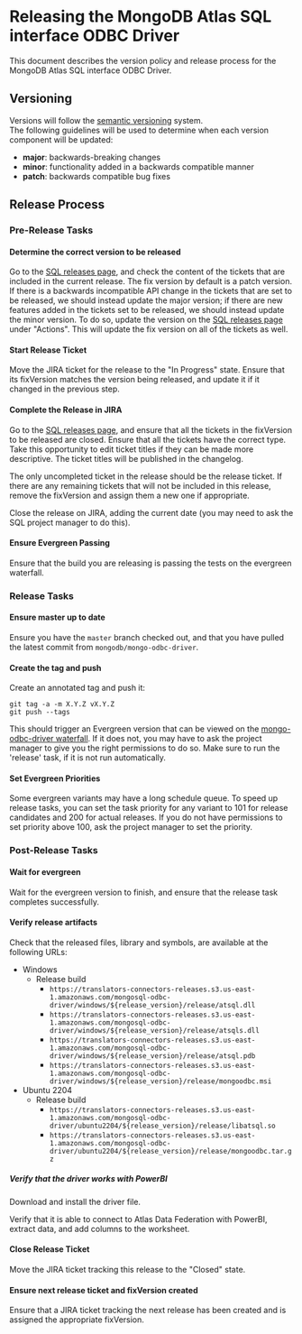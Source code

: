 # Releasing the MongoDB Atlas SQL interface ODBC Driver

This document describes the version policy and release process for the MongoDB Atlas SQL interface ODBC Driver.

## Versioning
Versions will follow the [semantic versioning](https://semver.org/) system.  
The following guidelines will be used to determine when each version component will be updated:
- **major**: backwards-breaking changes
- **minor**: functionality added in a backwards compatible manner
- **patch**: backwards compatible bug fixes

## Release Process
### Pre-Release Tasks

#### Determine the correct version to be released
Go to the [SQL releases page](https://jira.mongodb.org/projects/SQL?selectedItem=com.atlassian.jira.jira-projects-plugin%3Arelease-page&status=unreleased), and check the content of the tickets that are included in the current release. The fix version by default is a patch version. If there is a backwards incompatible API change in the tickets that are set to be released, we should instead update the major version; if there are new features added in the tickets set to be released, we should instead update the minor version. To do so, update the version on the [SQL releases page](https://jira.mongodb.org/projects/SQL?selectedItem=com.atlassian.jira.jira-projects-plugin%3Arelease-page&status=unreleased) under "Actions". This will update the fix version on all of the tickets as well.

#### Start Release Ticket
Move the JIRA ticket for the release to the "In Progress" state.
Ensure that its fixVersion matches the version being released, and update it if it changed in the previous step.

#### Complete the Release in JIRA
Go to the [SQL releases page](https://jira.mongodb.org/projects/SQL?selectedItem=com.atlassian.jira.jira-projects-plugin%3Arelease-page&status=unreleased), and ensure that all the tickets in the fixVersion to be released are closed.
Ensure that all the tickets have the correct type. Take this opportunity to edit ticket titles if they can be made more descriptive.
The ticket titles will be published in the changelog.

The only uncompleted ticket in the release should be the release ticket.
If there are any remaining tickets that will not be included in this release, remove the fixVersion and assign them a new one if appropriate.

Close the release on JIRA, adding the current date (you may need to ask the SQL project manager to do this).

#### Ensure Evergreen Passing
Ensure that the build you are releasing is passing the tests on the evergreen waterfall.

### Release Tasks

#### Ensure master up to date
Ensure you have the `master` branch checked out, and that you have pulled the latest commit from `mongodb/mongo-odbc-driver`.

#### Create the tag and push
Create an annotated tag and push it:
```
git tag -a -m X.Y.Z vX.Y.Z
git push --tags
```
This should trigger an Evergreen version that can be viewed on the [mongo-odbc-driver waterfall](https://evergreen.mongodb.com/waterfall/mongosql-odbc-driver).
If it does not, you may have to ask the project manager to give you the right permissions to do so.
Make sure to run the 'release' task, if it is not run automatically.

#### Set Evergreen Priorities
Some evergreen variants may have a long schedule queue.
To speed up release tasks, you can set the task priority for any variant to 101 for release candidates and 200 for actual releases.
If you do not have permissions to set priority above 100, ask the project manager to set the
priority.

### Post-Release Tasks

#### Wait for evergreen
Wait for the evergreen version to finish, and ensure that the release task completes successfully.

#### Verify release artifacts
Check that the released files, library and symbols, are available at the following URLs:
- Windows
  - Release build
    - `https://translators-connectors-releases.s3.us-east-1.amazonaws.com/mongosql-odbc-driver/windows/${release_version}/release/atsql.dll`
    - `https://translators-connectors-releases.s3.us-east-1.amazonaws.com/mongosql-odbc-driver/windows/${release_version}/release/atsqls.dll`
    - `https://translators-connectors-releases.s3.us-east-1.amazonaws.com/mongosql-odbc-driver/windows/${release_version}/release/atsql.pdb`
    - `https://translators-connectors-releases.s3.us-east-1.amazonaws.com/mongosql-odbc-driver/windows/${release_version}/release/mongoodbc.msi`
- Ubuntu 2204
  - Release build
    - `https://translators-connectors-releases.s3.us-east-1.amazonaws.com/mongosql-odbc-driver/ubuntu2204/${release_version}/release/libatsql.so`  
    - `https://translators-connectors-releases.s3.us-east-1.amazonaws.com/mongosql-odbc-driver/ubuntu2204/${release_version}/release/mongoodbc.tar.gz`

##### Verify that the driver works with PowerBI
Download and install the driver file.

Verify that it is able to connect to Atlas Data Federation with PowerBI, extract data,
and add columns to the worksheet.

#### Close Release Ticket
Move the JIRA ticket tracking this release to the "Closed" state.

#### Ensure next release ticket and fixVersion created
Ensure that a JIRA ticket tracking the next release has been created
and is assigned the appropriate fixVersion.
